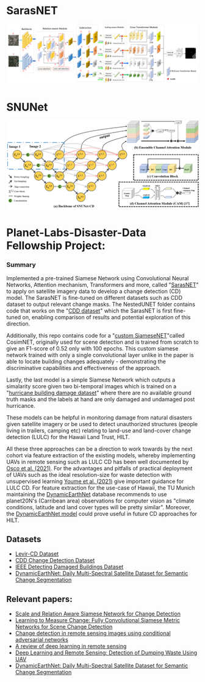 # SarasNET
![SarasNET](img/model.jpg)

# SNUNet
![SNUNet](img/SNUNet.png)


# Planet-Labs-Disaster-Data Fellowship Project:

### Summary

Implemented a pre-trained Siamese Network using Convolutional Neural Networks, Attention mechanism, Transformers and more, called "[SarasNET](https://github.com/f64051041/SARAS-Net)" to apply on satellite imagery data to develop a change detection (CD) model. The SarasNET is fine-tuned on different datasets such as CDD dataset to output relevant change masks. The NestedUNET folder contains code that works on the "[CDD dataset](https://drive.google.com/file/d/1GX656JqqOyBi_Ef0w65kDGVto-nHrNs9/edit)" which the SarasNET is first fine-tuned on, enabling comparison of results and potential exploration of this direction.

Additionally, this repo contains code for a "[custom SiameseNET](https://arxiv.org/abs/1810.09111)"called CosimNET, originally used for scene detection and is trained from scratch to give an F1-score of 0.52 only with 100 epochs. This custom siamese network trained with only a single convolutional layer unlike in the paper is able to locate building changes adequately - demonstrating the discriminative capabilities and effectiveness of the approach.

Lastly, the last model is a simple Siamese Network which outputs a simalarity score given two bi-temporal images which is trained on a "[hurricane building damage dataset](https://ieee-dataport.org/open-access/detecting-damaged-buildings-post-hurricane-satellite-imagery-based-customized)" where there are no available ground truth masks and the labels at hand are only damaged and undamaged post hurricance.

These models can be helpful in monitoring damage from natural disasters given satellite imagery or be used to detect unauthorized structures (people living in trailers, camping etc) relating to land-use and land-cover change detection (LULC) for the Hawaii Land Trust, HILT.

All these three approaches can be a direction to work towards by the next cohort via feature extraction of the existing models, whereby implementing UAVs in remote sensing such as LULC CD has been well documented by [Osco et al. (2021)](https://arxiv.org/pdf/2101.10861.pdf). For the advantages and pitfalls of practical deployment of UAVs such as the ideal resolution-size for waste detection with unsupervised learning [Youme et al. (2021)](https://reader.elsevier.com/reader/sd/pii/S1877050921011224?token=14CBFD15842FF7B7DC57A4325A6591E905A3DDA92DC951D256BC8559968F6614799323CA5EAA1DD95684DDBCD3E012D0&originRegion=eu-west-1&originCreation=20230330180017) give important guidance for LULC CD. For feature extraction for the use-case of Hawaii, the TU Munich maintaining the [DynamicEarthNet](https://mediatum.ub.tum.de/1650201?id=1650201&change_language=en) database recommends to use planet20N's (Carribean area) observations for computer vision as "climate conditions, latitude and land cover types will be pretty similar". Moreover, the [DynamicEarthNet model](https://arxiv.org/abs/2203.12560) could prove useful in future CD approaches for HILT.

## Datasets

- [Levir-CD Dataset](https://justchenhao.github.io/LEVIR/)
- [CDD Change Detection Dataset](https://drive.google.com/file/d/1GX656JqqOyBi_Ef0w65kDGVto-nHrNs9/edit) 
- [IEEE Detecting Damaged Buildings Dataset](https://ieee-dataport.org/open-access/detecting-damaged-buildings-post-hurricane-satellite-imagery-based-customized)
- [DynamicEarthNet: Daily Multi-Spectral Satellite Dataset for Semantic Change Segmentation](https://mediatum.ub.tum.de/1650201?id=1650201&change_language=en)

## Relevant papers:
  - [Scale and Relation Aware Siamese Network for Change Detection](https://arxiv.org/abs/2212.01287)
  - [Learning to Measure Change: Fully Convolutional Siamese Metric Networks for Scene Change Detection](https://arxiv.org/abs/1810.09111)
  - [Change detection in remote sensing images using conditional adversarial networks](https://www.int-arch-photogramm-remote-sens-spatial-inf-sci.net/XLII-2/565/2018/isprs-archives-XLII-2-565-2018.pdf)
  - [A review of deep learning in remote sensing](https://arxiv.org/pdf/2101.10861.pdf)
  - [Deep Learning and Remote Sensing: Detection of Dumping
Waste Using UAV](https://reader.elsevier.com/reader/sd/pii/S1877050921011224?token=14CBFD15842FF7B7DC57A4325A6591E905A3DDA92DC951D256BC8559968F6614799323CA5EAA1DD95684DDBCD3E012D0&originRegion=eu-west-1&originCreation=20230330180017)
- [DynamicEarthNet: Daily Multi-Spectral Satellite Dataset for Semantic Change Segmentation](https://arxiv.org/abs/2203.12560)

